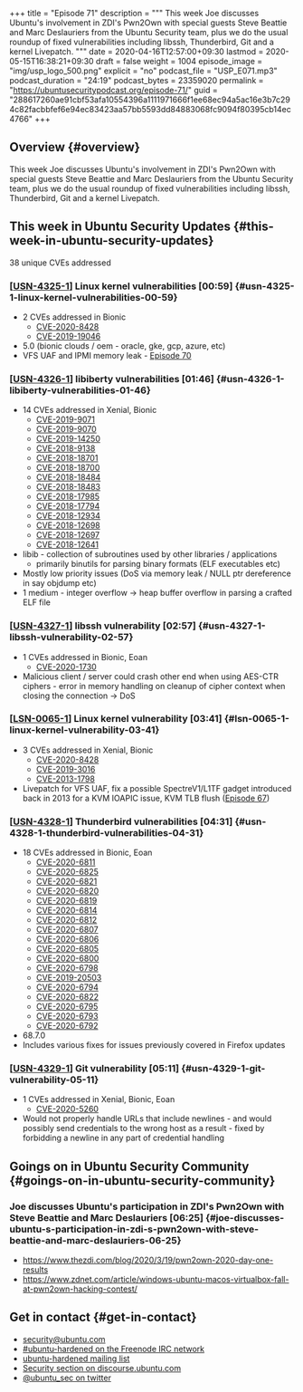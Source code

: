 +++
title = "Episode 71"
description = """
  This week Joe discusses Ubuntu's involvement in ZDI's Pwn2Own with special
  guests Steve Beattie and Marc Deslauriers from the Ubuntu Security team,
  plus we do the usual roundup of fixed vulnerabilities including libssh,
  Thunderbird, Git and a kernel Livepatch.
  """
date = 2020-04-16T12:57:00+09:30
lastmod = 2020-05-15T16:38:21+09:30
draft = false
weight = 1004
episode_image = "img/usp_logo_500.png"
explicit = "no"
podcast_file = "USP_E071.mp3"
podcast_duration = "24:19"
podcast_bytes = 23359020
permalink = "https://ubuntusecuritypodcast.org/episode-71/"
guid = "288617260ae91cbf53afa10554396a1111971666f1ee68ec94a5ac16e3b7c294c82facbbfef6e94ec83423aa57bb5593dd84883068fc9094f80395cb14ec4766"
+++

## Overview {#overview}

This week Joe discusses Ubuntu's involvement in ZDI's Pwn2Own with special
guests Steve Beattie and Marc Deslauriers from the Ubuntu Security team,
plus we do the usual roundup of fixed vulnerabilities including libssh,
Thunderbird, Git and a kernel Livepatch.


## This week in Ubuntu Security Updates {#this-week-in-ubuntu-security-updates}

38 unique CVEs addressed


### [[USN-4325-1](https://usn.ubuntu.com/4325-1/)] Linux kernel vulnerabilities [00:59] {#usn-4325-1-linux-kernel-vulnerabilities-00-59}

-   2 CVEs addressed in Bionic
    -   [CVE-2020-8428](https://people.canonical.com/~ubuntu-security/cve/CVE-2020-8428)
    -   [CVE-2019-19046](https://people.canonical.com/~ubuntu-security/cve/CVE-2019-19046)
-   5.0 (bionic clouds / oem - oracle, gke, gcp, azure, etc)
-   VFS UAF and IPMI memory leak - [Episode 70](https://ubuntusecuritypodcast.org/episode-70/)


### [[USN-4326-1](https://usn.ubuntu.com/4326-1/)] libiberty vulnerabilities [01:46] {#usn-4326-1-libiberty-vulnerabilities-01-46}

-   14 CVEs addressed in Xenial, Bionic
    -   [CVE-2019-9071](https://people.canonical.com/~ubuntu-security/cve/CVE-2019-9071)
    -   [CVE-2019-9070](https://people.canonical.com/~ubuntu-security/cve/CVE-2019-9070)
    -   [CVE-2019-14250](https://people.canonical.com/~ubuntu-security/cve/CVE-2019-14250)
    -   [CVE-2018-9138](https://people.canonical.com/~ubuntu-security/cve/CVE-2018-9138)
    -   [CVE-2018-18701](https://people.canonical.com/~ubuntu-security/cve/CVE-2018-18701)
    -   [CVE-2018-18700](https://people.canonical.com/~ubuntu-security/cve/CVE-2018-18700)
    -   [CVE-2018-18484](https://people.canonical.com/~ubuntu-security/cve/CVE-2018-18484)
    -   [CVE-2018-18483](https://people.canonical.com/~ubuntu-security/cve/CVE-2018-18483)
    -   [CVE-2018-17985](https://people.canonical.com/~ubuntu-security/cve/CVE-2018-17985)
    -   [CVE-2018-17794](https://people.canonical.com/~ubuntu-security/cve/CVE-2018-17794)
    -   [CVE-2018-12934](https://people.canonical.com/~ubuntu-security/cve/CVE-2018-12934)
    -   [CVE-2018-12698](https://people.canonical.com/~ubuntu-security/cve/CVE-2018-12698)
    -   [CVE-2018-12697](https://people.canonical.com/~ubuntu-security/cve/CVE-2018-12697)
    -   [CVE-2018-12641](https://people.canonical.com/~ubuntu-security/cve/CVE-2018-12641)
-   libib - collection of subroutines used by other libraries / applications
    -   primarily binutils for parsing binary formats (ELF executables etc)
-   Mostly low priority issues (DoS via memory leak / NULL ptr dereference in
    say objdump etc)
-   1 medium - integer overflow -> heap buffer overflow in parsing a crafted
    ELF file


### [[USN-4327-1](https://usn.ubuntu.com/4327-1/)] libssh vulnerability [02:57] {#usn-4327-1-libssh-vulnerability-02-57}

-   1 CVEs addressed in Bionic, Eoan
    -   [CVE-2020-1730](https://people.canonical.com/~ubuntu-security/cve/CVE-2020-1730)
-   Malicious client / server could crash other end when using AES-CTR
    ciphers - error in memory handling on cleanup of cipher context when
    closing the connection -> DoS


### [[LSN-0065-1](https://lists.ubuntu.com/archives/ubuntu-security-announce/2020-April/005391.html)] Linux kernel vulnerability [03:41] {#lsn-0065-1-linux-kernel-vulnerability-03-41}

-   3 CVEs addressed in Xenial, Bionic
    -   [CVE-2020-8428](https://people.canonical.com/~ubuntu-security/cve/CVE-2020-8428)
    -   [CVE-2019-3016](https://people.canonical.com/~ubuntu-security/cve/CVE-2019-3016)
    -   [CVE-2013-1798](https://people.canonical.com/~ubuntu-security/cve/CVE-2013-1798)
-   Livepatch for VFS UAF, fix a possible SpectreV1/L1TF gadget introduced
    back in 2013 for a KVM IOAPIC issue, KVM TLB flush ([Episode 67](https://ubuntusecuritypodcast.org/episode-67/))


### [[USN-4328-1](https://usn.ubuntu.com/4328-1/)] Thunderbird vulnerabilities [04:31] {#usn-4328-1-thunderbird-vulnerabilities-04-31}

-   18 CVEs addressed in Bionic, Eoan
    -   [CVE-2020-6811](https://people.canonical.com/~ubuntu-security/cve/CVE-2020-6811)
    -   [CVE-2020-6825](https://people.canonical.com/~ubuntu-security/cve/CVE-2020-6825)
    -   [CVE-2020-6821](https://people.canonical.com/~ubuntu-security/cve/CVE-2020-6821)
    -   [CVE-2020-6820](https://people.canonical.com/~ubuntu-security/cve/CVE-2020-6820)
    -   [CVE-2020-6819](https://people.canonical.com/~ubuntu-security/cve/CVE-2020-6819)
    -   [CVE-2020-6814](https://people.canonical.com/~ubuntu-security/cve/CVE-2020-6814)
    -   [CVE-2020-6812](https://people.canonical.com/~ubuntu-security/cve/CVE-2020-6812)
    -   [CVE-2020-6807](https://people.canonical.com/~ubuntu-security/cve/CVE-2020-6807)
    -   [CVE-2020-6806](https://people.canonical.com/~ubuntu-security/cve/CVE-2020-6806)
    -   [CVE-2020-6805](https://people.canonical.com/~ubuntu-security/cve/CVE-2020-6805)
    -   [CVE-2020-6800](https://people.canonical.com/~ubuntu-security/cve/CVE-2020-6800)
    -   [CVE-2020-6798](https://people.canonical.com/~ubuntu-security/cve/CVE-2020-6798)
    -   [CVE-2019-20503](https://people.canonical.com/~ubuntu-security/cve/CVE-2019-20503)
    -   [CVE-2020-6794](https://people.canonical.com/~ubuntu-security/cve/CVE-2020-6794)
    -   [CVE-2020-6822](https://people.canonical.com/~ubuntu-security/cve/CVE-2020-6822)
    -   [CVE-2020-6795](https://people.canonical.com/~ubuntu-security/cve/CVE-2020-6795)
    -   [CVE-2020-6793](https://people.canonical.com/~ubuntu-security/cve/CVE-2020-6793)
    -   [CVE-2020-6792](https://people.canonical.com/~ubuntu-security/cve/CVE-2020-6792)
-   68.7.0
-   Includes various fixes for issues previously covered in Firefox updates


### [[USN-4329-1](https://usn.ubuntu.com/4329-1/)] Git vulnerability [05:11] {#usn-4329-1-git-vulnerability-05-11}

-   1 CVEs addressed in Xenial, Bionic, Eoan
    -   [CVE-2020-5260](https://people.canonical.com/~ubuntu-security/cve/CVE-2020-5260)
-   Would not properly handle URLs that include newlines - and would possibly
    send credentials to the wrong host as a result - fixed by forbidding a
    newline in any part of credential handling


## Goings on in Ubuntu Security Community {#goings-on-in-ubuntu-security-community}


### Joe discusses Ubuntu's participation in ZDI's Pwn2Own with Steve Beattie and Marc Deslauriers [06:25] {#joe-discusses-ubuntu-s-participation-in-zdi-s-pwn2own-with-steve-beattie-and-marc-deslauriers-06-25}

-   <https://www.thezdi.com/blog/2020/3/19/pwn2own-2020-day-one-results>
-   <https://www.zdnet.com/article/windows-ubuntu-macos-virtualbox-fall-at-pwn2own-hacking-contest/>


## Get in contact {#get-in-contact}

-   [security@ubuntu.com](mailto:security@ubuntu.com)
-   [#ubuntu-hardened on the Freenode IRC network](http://webchat.freenode.net/#ubuntu-hardened)
-   [ubuntu-hardened mailing list](https://lists.ubuntu.com/mailman/listinfo/ubuntu-hardened)
-   [Security section on discourse.ubuntu.com](https://discourse.ubuntu.com/c/security)
-   [@ubuntu\_sec on twitter](https://twitter.com/ubuntu%5Fsec)